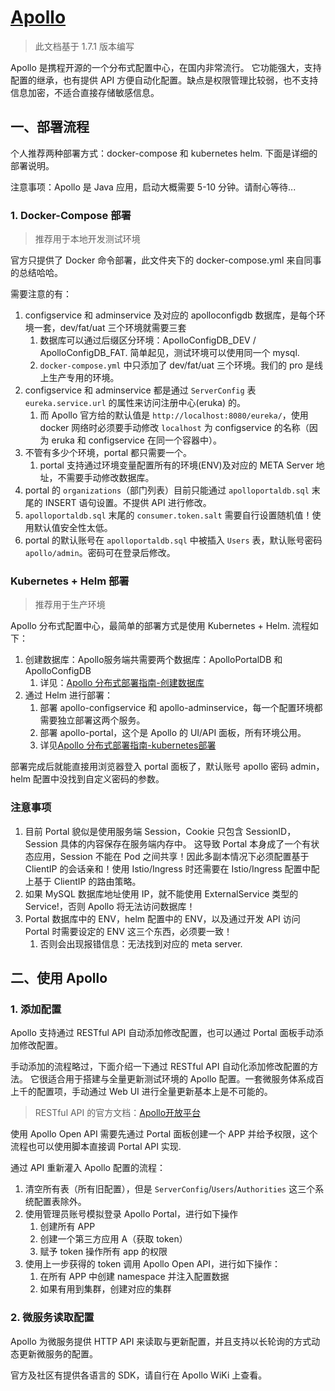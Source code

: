 # [Apollo](https://github.com/ctripcorp/apollo)

>此文档基于 1.7.1 版本编写

Apollo 是携程开源的一个分布式配置中心，在国内非常流行。
它功能强大，支持配置的继承，也有提供 API 方便自动化配置。缺点是权限管理比较弱，也不支持信息加密，不适合直接存储敏感信息。


## 一、部署流程

个人推荐两种部署方式：docker-compose 和 kubernetes helm.
下面是详细的部署说明。

注意事项：Apollo 是 Java 应用，启动大概需要 5-10 分钟。请耐心等待...

### 1. Docker-Compose 部署

>推荐用于本地开发测试环境

官方只提供了 Docker 命令部署，此文件夹下的 docker-compose.yml 来自同事的总结哈哈。

需要注意的有：

1. configservice 和 adminservice 及对应的 apolloconfigdb 数据库，是每个环境一套，dev/fat/uat 三个环境就需要三套
   1. 数据库可以通过后缀区分环境：ApolloConfigDB_DEV / ApolloConfigDB_FAT. 简单起见，测试环境可以使用同一个 mysql.
   2. `docker-compose.yml` 中只添加了 dev/fat/uat 三个环境。我们的 pro 是线上生产专用的环境。
2. configservice 和 adminservice 都是通过 `ServerConfig` 表 `eureka.service.url` 的属性来访问注册中心(eruka) 的。
   1. 而 Apollo 官方给的默认值是 `http://localhost:8080/eureka/`，使用 docker 网络时必须要手动修改 `localhost` 为 configservice 的名称（因为 eruka 和 configservice 在同一个容器中）。
3. 不管有多少个环境，portal 都只需要一个。
   1. portal 支持通过环境变量配置所有的环境(ENV)及对应的 META Server 地址，不需要手动修改数据库。
4. portal 的 `organizations`（部门列表）目前只能通过 `apolloportaldb.sql` 末尾的 INSERT 语句设置。不提供 API 进行修改。
5. `apolloportaldb.sql` 末尾的 `consumer.token.salt` 需要自行设置随机值！使用默认值安全性太低。
6. portal 的默认账号在 `apolloportaldb.sql` 中被插入 `Users` 表，默认账号密码`apollo/admin`。密码可在登录后修改。


### Kubernetes + Helm 部署

>推荐用于生产环境

Apollo 分布式配置中心，最简单的部署方式是使用 Kubernetes + Helm.
流程如下：

1. 创建数据库：Apollo服务端共需要两个数据库：ApolloPortalDB 和 ApolloConfigDB
   1. 详见：[Apollo 分布式部署指南-创建数据库](https://github.com/ctripcorp/apollo/wiki/%E5%88%86%E5%B8%83%E5%BC%8F%E9%83%A8%E7%BD%B2%E6%8C%87%E5%8D%97#21-%E5%88%9B%E5%BB%BA%E6%95%B0%E6%8D%AE%E5%BA%93)
2. 通过 Helm 进行部署：
   1. 部署 apollo-configservice 和 apollo-adminservice，每一个配置环境都需要独立部署这两个服务。
   2. 部署 apollo-portal，这个是 Apollo 的 UI/API 面板，所有环境公用。
   3. 详见[Apollo 分布式部署指南-kubernetes部署](https://github.com/ctripcorp/apollo/wiki/%E5%88%86%E5%B8%83%E5%BC%8F%E9%83%A8%E7%BD%B2%E6%8C%87%E5%8D%97#24-kubernetes%E9%83%A8%E7%BD%B2)

部署完成后就能直接用浏览器登入 portal 面板了，默认账号 apollo 密码 admin，helm 配置中没找到自定义密码的参数。

### 注意事项

1. 目前 Portal 貌似是使用服务端 Session，Cookie 只包含 SessionID，Session 具体的内容保存在服务端内存中。
   这导致 Portal 本身成了一个有状态应用，Session 不能在 Pod 之间共享！因此多副本情况下必须配置基于 ClientIP 的会话亲和！使用 Istio/Ingress 时还需要在 Istio/Ingress 配置中配上基于 ClientIP 的路由策略。
1. 如果 MySQL 数据库地址使用 IP，就不能使用 ExternalService 类型的 Service!，否则 Apollo 将无法访问数据库！
1. Portal 数据库中的 ENV，helm 配置中的 ENV，以及通过开发 API 访问 Portal 时需要设定的 ENV 这三个东西，必须要一致！
   1. 否则会出现报错信息：无法找到对应的 meta server.

## 二、使用 Apollo

### 1. 添加配置

Apollo 支持通过 RESTful API 自动添加修改配置，也可以通过 Portal 面板手动添加修改配置。

手动添加的流程略过，下面介绍一下通过 RESTful API 自动化添加修改配置的方法。
它很适合用于搭建与全量更新测试环境的 Apollo 配置。一套微服务体系成百上千的配置项，手动通过 Web UI 进行全量更新基本上是不可能的。

>RESTful API 的官方文档：[Apollo开放平台](https://github.com/ctripcorp/apollo/wiki/Apollo%E5%BC%80%E6%94%BE%E5%B9%B3%E5%8F%B0)

使用 Apollo Open API 需要先通过 Portal 面板创建一个 APP 并给予权限，这个流程也可以使用脚本直接调 Portal API 实现.

通过 API 重新灌入 Apollo 配置的流程：

1. 清空所有表（所有旧配置），但是 `ServerConfig`/`Users`/`Authorities` 这三个系统配置表除外。
2. 使用管理员账号模拟登录 Apollo Portal，进行如下操作
   1. 创建所有 APP
   2. 创建一个第三方应用 A（获取 token）
   3. 赋予 token 操作所有 app 的权限
3. 使用上一步获得的 token 调用 Apollo Open API，进行如下操作：
   1. 在所有 APP 中创建 namespace 并注入配置数据
   2. 如果有用到集群，创建对应的集群

### 2. 微服务读取配置 

Apollo 为微服务提供 HTTP API 来读取与更新配置，并且支持以长轮询的方式动态更新微服务的配置。

官方及社区有提供各语言的 SDK，请自行在 Apollo WiKi 上查看。
